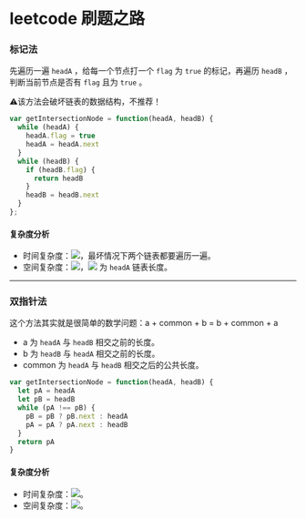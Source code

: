 # leetcode 刷题之路

### 标记法
先遍历一遍 `headA` ，给每一个节点打一个 `flag` 为 `true` 的标记，再遍历 `headB` ，判断当前节点是否有 `flag` 且为 `true` 。

⚠️该方法会破坏链表的数据结构，不推荐！

```javascript
var getIntersectionNode = function(headA, headB) {
  while (headA) {
    headA.flag = true
    headA = headA.next
  }
  while (headB) {
    if (headB.flag) {
      return headB
    }
    headB = headB.next
  }
};
```

#### 复杂度分析
- 时间复杂度：![](https://cdn.nlark.com/yuque/__latex/cfda60c744b8119ed03fe07e5c3722c9.svg#card=math&code=O%28m%2Bn%29&height=20&width=71)，最坏情况下两个链表都要遍历一遍。
- 空间复杂度：![](https://cdn.nlark.com/yuque/__latex/0e2ae329177722b1818828e92b441032.svg#card=math&code=O%28m%29&height=20&width=41)，![](https://cdn.nlark.com/yuque/__latex/6f8f57715090da2632453988d9a1501b.svg#card=math&code=m&height=12&width=14) 为 `headA` 链表长度。

---

### 双指针法
这个方法其实就是很简单的数学问题：a + common + b = b + common + a

- a 为 `headA` 与 `headB` 相交之前的长度。
- b 为 `headB` 与 `headA` 相交之前的长度。
- common 为 `headA` 与 `headB` 相交之后的公共长度。

```javascript
var getIntersectionNode = function(headA, headB) {
  let pA = headA
  let pB = headB
  while (pA !== pB) {
    pB = pB ? pB.next : headA
    pA = pA ? pA.next : headB
  }
  return pA
}
```

#### 复杂度分析
- 时间复杂度：![](https://cdn.nlark.com/yuque/__latex/cfda60c744b8119ed03fe07e5c3722c9.svg#card=math&code=O%28m%2Bn%29&height=20&width=71)。
- 空间复杂度：![](https://cdn.nlark.com/yuque/__latex/5e079a28737d5dd019a3b8f6133ee55e.svg#card=math&code=O%281%29&height=20&width=34)。
